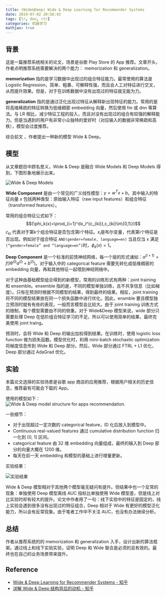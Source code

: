 ```yaml
---
title: (Wide&Deep) Wide & Deep Learning for Recommender Systems
date: 2019-07-02 20:56:43
tags: [lr, dnn, ctr]
categories: 机器学习
mathjax: true
---
```


## 背景

这是一篇推荐系统相关的论文，场景是谷歌 Play Store 的 App 推荐。文章开头，作者点明推荐系统需要解决的两个能力： memorization 和 generalization。

**memorization** 指的是学习数据中出现过的组合特征能力。最常使用的算法是 Logistic Regression，简单、粗暴、可解释性强，而且会人工对特征进行交叉，从而提升效果。但是，对于在训练数据中没有出现过的特征就无能为力。

**generalization** 指的是通过泛化出现过特征从解释新出现特征的能力。常用的是将高维稀疏的特征转换为低维稠密 embedding 向量，然后使用 fm 或 dnn 等算法。与 LR 相比，减少特征工程的投入，而且对没有出现过的组合有较强的解释能力。但是当遇到的用户有非常小众独特的爱好时（对应输入的数据非常稀疏和高秩），模型会过度推荐。

综合前文 ，作者提出一种新的模型 Wide & Deep。

## 模型

从文章题目中顾名思义，Wide & Deep 是融合 Wide Models 和 Deep Models 得到，下图形象地展示出来。

![Wide & Deep Models](http://media.xiang578.com/15610337156969.jpg)


**Wide Component** 是由一个常见的广义线性模型：${y=w^Tx+b}$。其中输入的特征向量 ${x}$ 包括两种类型：原始输入特征（raw input features）和组合特征（transformed features）。

常用的组合特征公式如下：
$${\phi_k(x)=\prod_{i=1}^dx_i^{c_{ki}},c_{ki}\in\{0,1\}}$$
${c_{ki}}$ 代表对于第k个组合特征是否包含第i个特征。${x_i}$是布尔变量，代表第i个特征是否出现。例如对于组合特征 `AND(gender=female, language=en)` 当且仅当 x 满足`(“gender=female” and “language=en”)`时，${\phi_k(x)=1}$。

**Deep Component** 是一个标准的前馈神经网络，每一个层的形式诸如：${a^{(l+1)}=f(W^{(l)}a^{(l)} + b^{(l)})}$。对于输入中的 categorical feature 需要先转化成低维稠密的 embedding 向量，再和其他特征一起喂到神经网络中。

对于这种由基础模型组合得到的新模型，常用的训练形式有两种：joint training 和 ensemble。ensemble 指的是，不同的模型单独训练，且不共享信息（比如梯度）。只有在预测时根据不同模型的结果，得到最终的结果。相反，joint training 将不同的模型结果放在同一个损失函数中进行优化。因此，ensmble 要且模型独立预测时就有有些的表现，一般而言模型会比较大。由于 joint training 训练方式的限制，每个模型需要由不同的侧重。对于 Wide&Deep 模型来说，wide 部分只需要处理 Deep 在低阶组合特征学习的不足，所以可以使用简单的结果，最终完美使用 joint traing。

预测时，会将 Wide 和 Deep 的输出加权得到结果。在训练时，使用 logistic loss function 做为损失函数。模型优化时，利用 mini-batch stochastic optimization 将梯度信息传到 Wide 和 Deep 部分。然后，Wide 部分通过 FTRL + L1 优化，Deep 部分通过 AdaGrad 优化。


## 实验

本篇论文选择的实验场景是谷歌 app 商店的应用推荐，根据用户相关的历史信息，推荐最有可能会下载的 App。

使用的模型如下：
![Wide & Deep model structure for apps recommendation.](http://media.xiang578.com/15611212418726.jpg)

一些细节：
- 对于出现超过一定次数的 categorical feature，ID 化后放入到模型中。
- Continuous real-valued features 通过 cumulative distribution function 归一化到 [0, 1] 区间。
- categorical feature 由 32 维 embedding 向量组成，最终的输入到 Deep 部分的向量大概在 1200 维。
- 每天在前一天 embedding 和模型的基础上进行增量更新。

实验结果：

![实验结果](http://media.xiang578.com/15610335523493.jpg)

Wide & Deep 模型相对于其他两个模型毫无疑问有提升。但结果中也一个反常的现象：单独使用 Deep 模型离线 AUC 指标比单独使用 Wide 模型差，但是线上对比实验时却有较大的提升。论文中作者用了一句：线下实验中的特征是固定的，线上实验会遇到很多没有出现过的特征组合，Deep 相对于 Wide 有更好的模型泛化能力，所以会有反常现象。由于笔者工作中不关注 AUC，也没有办法继续分析。


## 总结

作者从推荐系统的的  memorization 和 generalization 入手，设计出新的算法框架。通过线上和线下实验实验，证明 Deep 和 Wide 联合是必须的且有效的。最终也在自己的业务场景带来提升。

## Reference

- [Wide & Deep Learning for Recommender Systems - 知乎](https://zhuanlan.zhihu.com/p/37733208)
- [详解 Wide & Deep 结构背后的动机 - 知乎](https://zhuanlan.zhihu.com/p/53361519)